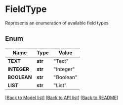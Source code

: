 # FieldType
Represents an enumeration of available field types.

## Enum
Name | Type | Value
------------ | ------------- | -------------
**TEXT** | **str** | "Text"
**INTEGER** | **str** | "Integer"
**BOOLEAN** | **str** | "Boolean"
**LIST** | **str** | "List"


[[Back to Model list]](../README.md#documentation-for-models) [[Back to API list]](../README.md#documentation-for-api-endpoints) [[Back to README]](../README.md)


